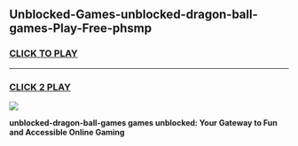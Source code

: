 
## Unblocked-Games-unblocked-dragon-ball-games-Play-Free-phsmp
<h3>
<a href="https://premium76.site?title=unblocked-dragon-ball-games&ref=17A">CLICK TO PLAY</a></h3>
<hr>

<h3>
<a href="https://premium76.site?title=unblocked-dragon-ball-games&ref=17A">CLICK 2 PLAY</a>
  
</h3>

<a href="https://premium76.site?title=unblocked-dragon-ball-games&ref=17A"><img src="https://clearcache.store/games.png"></a>


**unblocked-dragon-ball-games games unblocked: Your Gateway to Fun and Accessible Online Gaming**
